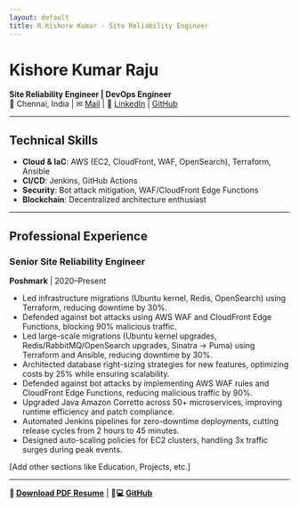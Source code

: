 ```yaml
---
layout: default
title: R.Kishore Kumar - Site Reliability Engineer
---
```


# Kishore Kumar Raju 
**Site Reliability Engineer | DevOps Engineer**  
📍 Chennai, India | ✉ [Mail](kishoreraju.1998@gmail.com) | 🔗 [LinkedIn](https://linkedin.com/in/yourprofile) | [GitHub](https://github.com/yourprofile)  

---

## Technical Skills  
- **Cloud & IaC**: AWS (EC2, CloudFront, WAF, OpenSearch), Terraform, Ansible  
- **CI/CD**: Jenkins, GitHub Actions  
- **Security**: Bot attack mitigation, WAF/CloudFront Edge Functions  
- **Blockchain**: Decentralized architecture enthusiast  

---

## Professional Experience  
### Senior Site Reliability Engineer  
**Poshmark** | 2020–Present  
- Led infrastructure migrations (Ubuntu kernel, Redis, OpenSearch) using Terraform, reducing downtime by 30%.  
- Defended against bot attacks using AWS WAF and CloudFront Edge Functions, blocking 90% malicious traffic.
- Led large-scale migrations (Ubuntu kernel upgrades, Redis/RabbitMQ/OpenSearch upgrades, Sinatra → Puma) using Terraform and Ansible, reducing downtime by 30%.
- Architected database right-sizing strategies for new features, optimizing costs by 25% while ensuring scalability.
- Defended against bot attacks by implementing AWS WAF rules and CloudFront Edge Functions, reducing malicious traffic by 90%.
- Upgraded Java Amazon Corretto across 50+ microservices, improving runtime efficiency and patch compliance.
- Automated Jenkins pipelines for zero-downtime deployments, cutting release cycles from 2 hours to 45 minutes.
- Designed auto-scaling policies for EC2 clusters, handling 3x traffic surges during peak events.

[Add other sections like Education, Projects, etc.]  

---

**🔗 [Download PDF Resume](#)** | **👨💻 [GitHub](https://github.com/kishoreraju2)**  
